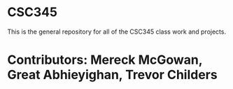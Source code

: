 # CSC345
This is the general repository for all of the CSC345 class work and projects.
# Contributors: Mereck McGowan, Great Abhieyighan, Trevor Childers

